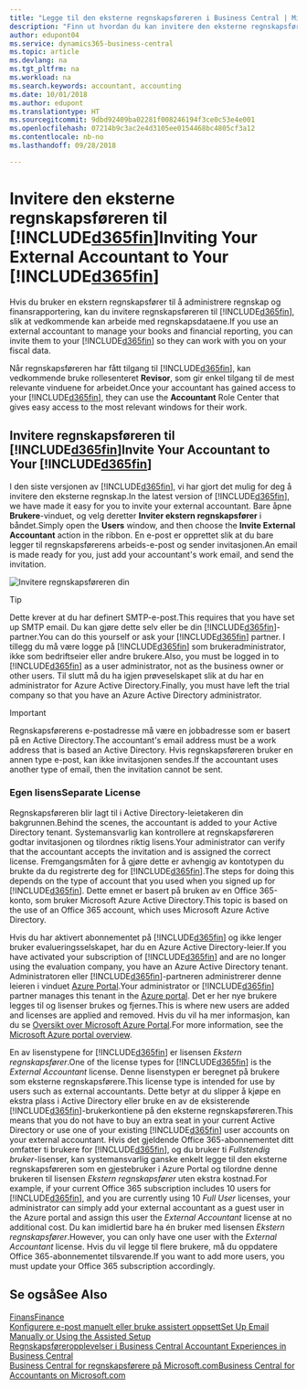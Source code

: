 ```yaml
---
title: "Legge til den eksterne regnskapsføreren i Business Central | Microsoft-dokumentasjon"
description: "Finn ut hvordan du kan invitere den eksterne regnskapsføreren til Business Central."
author: edupont04
ms.service: dynamics365-business-central
ms.topic: article
ms.devlang: na
ms.tgt_pltfrm: na
ms.workload: na
ms.search.keywords: accountant, accounting
ms.date: 10/01/2018
ms.author: edupont
ms.translationtype: HT
ms.sourcegitcommit: 9dbd92409ba02281f008246194f3ce0c53e4e001
ms.openlocfilehash: 07214b9c3ac2e4d3105ee0154468bc4805cf3a12
ms.contentlocale: nb-no
ms.lasthandoff: 09/28/2018

---
```

# <a name="inviting-your-external-accountant-to-your-included365finincludesd365finmdmd"></a><span data-ttu-id="a606e-103">Invitere den eksterne regnskapsføreren til [!INCLUDE[d365fin](includes/d365fin_md.md)]</span><span class="sxs-lookup"><span data-stu-id="a606e-103">Inviting Your External Accountant to Your [!INCLUDE[d365fin](includes/d365fin_md.md)]</span></span>
<span data-ttu-id="a606e-104">Hvis du bruker en ekstern regnskapsfører til å administrere regnskap og finansrapportering, kan du invitere regnskapsføreren til [!INCLUDE[d365fin](includes/d365fin_md.md)], slik at vedkommende kan arbeide med regnskapsdataene.</span><span class="sxs-lookup"><span data-stu-id="a606e-104">If you use an external accountant to manage your books and financial reporting, you can invite them to your [!INCLUDE[d365fin](includes/d365fin_md.md)] so they can work with you on your fiscal data.</span></span>

<span data-ttu-id="a606e-105">Når regnskapsføreren har fått tilgang til [!INCLUDE[d365fin](includes/d365fin_md.md)], kan vedkommende bruke rollesenteret **Revisor**, som gir enkel tilgang til de mest relevante vinduene for arbeidet.</span><span class="sxs-lookup"><span data-stu-id="a606e-105">Once your accountant has gained access to your [!INCLUDE[d365fin](includes/d365fin_md.md)], they can use the **Accountant** Role Center that gives easy access to the most relevant windows for their work.</span></span>  

## <a name="invite-your-accountant-to-your-included365finincludesd365finmdmd"></a><span data-ttu-id="a606e-106">Invitere regnskapsføreren til [!INCLUDE[d365fin](includes/d365fin_md.md)]</span><span class="sxs-lookup"><span data-stu-id="a606e-106">Invite Your Accountant to Your [!INCLUDE[d365fin](includes/d365fin_md.md)]</span></span>
<span data-ttu-id="a606e-107">I den siste versjonen av [!INCLUDE[d365fin](includes/d365fin_md.md)], vi har gjort det mulig for deg å invitere den eksterne regnskap.</span><span class="sxs-lookup"><span data-stu-id="a606e-107">In the latest version of [!INCLUDE[d365fin](includes/d365fin_md.md)], we have made it easy for you to invite your external accountant.</span></span> <span data-ttu-id="a606e-108">Bare åpne **Brukere**-vinduet, og velg deretter **Inviter ekstern regnskapsfører** i båndet.</span><span class="sxs-lookup"><span data-stu-id="a606e-108">Simply open the **Users** window, and then choose the **Invite External Accountant** action in the ribbon.</span></span> <span data-ttu-id="a606e-109">En e-post er opprettet slik at du bare legger til regnskapsførerens arbeids-e-post og sender invitasjonen.</span><span class="sxs-lookup"><span data-stu-id="a606e-109">An email is made ready for you, just add your accountant's work email, and send the invitation.</span></span>  

![Invitere regnskapsføreren din](./media/finance-invite-accountant/invite-accountant.png)

> [!TIP]  
>  <span data-ttu-id="a606e-111">Dette krever at du har definert SMTP-e-post.</span><span class="sxs-lookup"><span data-stu-id="a606e-111">This requires that you have set up SMTP email.</span></span> <span data-ttu-id="a606e-112">Du kan gjøre dette selv eller be din [!INCLUDE[d365fin](includes/d365fin_md.md)]-partner.</span><span class="sxs-lookup"><span data-stu-id="a606e-112">You can do this yourself or ask your [!INCLUDE[d365fin](includes/d365fin_md.md)] partner.</span></span> <span data-ttu-id="a606e-113">I tillegg du må være logge på [!INCLUDE[d365fin](includes/d365fin_md.md)] som brukeradministrator, ikke som bedriftseier eller andre brukere.</span><span class="sxs-lookup"><span data-stu-id="a606e-113">Also, you must be logged in to [!INCLUDE[d365fin](includes/d365fin_md.md)] as a user administrator, not as the business owner or other users.</span></span> <span data-ttu-id="a606e-114">Til slutt må du ha igjen prøveselskapet slik at du har en administrator for Azure Active Directory.</span><span class="sxs-lookup"><span data-stu-id="a606e-114">Finally, you must have left the trial company so that you have an Azure Active Directory administrator.</span></span>  

> [!IMPORTANT]  
>  <span data-ttu-id="a606e-115">Regnskapsførerens e-postadresse må være en jobbadresse som er basert på en Active Directory.</span><span class="sxs-lookup"><span data-stu-id="a606e-115">The accountant's email address must be a work address that is based an Active Directory.</span></span> <span data-ttu-id="a606e-116">Hvis regnskapsføreren bruker en annen type e-post, kan ikke invitasjonen sendes.</span><span class="sxs-lookup"><span data-stu-id="a606e-116">If the accountant uses another type of email, then the invitation cannot be sent.</span></span>  

### <a name="separate-license"></a><span data-ttu-id="a606e-117">Egen lisens</span><span class="sxs-lookup"><span data-stu-id="a606e-117">Separate License</span></span>
<span data-ttu-id="a606e-118">Regnskapsføreren blir lagt til i Active Directory-leietakeren din bakgrunnen.</span><span class="sxs-lookup"><span data-stu-id="a606e-118">Behind the scenes, the accountant is added to your Active Directory tenant.</span></span> <span data-ttu-id="a606e-119">Systemansvarlig kan kontrollere at regnskapsføreren godtar invitasjonen og tilordnes riktig lisens.</span><span class="sxs-lookup"><span data-stu-id="a606e-119">Your administrator can verify that the accountant accepts the invitation and is assigned the correct license.</span></span> <span data-ttu-id="a606e-120">Fremgangsmåten for å gjøre dette er avhengig av kontotypen du brukte da du registrerte deg for [!INCLUDE[d365fin](includes/d365fin_md.md)].</span><span class="sxs-lookup"><span data-stu-id="a606e-120">The steps for doing this depends on the type of account that you used when you signed up for [!INCLUDE[d365fin](includes/d365fin_md.md)].</span></span> <span data-ttu-id="a606e-121">Dette emnet er basert på bruken av en Office 365-konto, som bruker Microsoft Azure Active Directory.</span><span class="sxs-lookup"><span data-stu-id="a606e-121">This topic is based on the use of an Office 365 account, which uses Microsoft Azure Active Directory.</span></span>  

<span data-ttu-id="a606e-122">Hvis du har aktivert abonnementet på [!INCLUDE[d365fin](includes/d365fin_md.md)] og ikke lenger bruker evalueringsselskapet, har du en Azure Active Directory-leier.</span><span class="sxs-lookup"><span data-stu-id="a606e-122">If you have activated your subscription of [!INCLUDE[d365fin](includes/d365fin_md.md)] and are no longer using the evaluation company, you have an Azure Active Directory tenant.</span></span> <span data-ttu-id="a606e-123">Administratoren eller [!INCLUDE[d365fin](includes/d365fin_md.md)]-partneren administrerer denne leieren i vinduet [Azure Portal](https://portal.azure.com).</span><span class="sxs-lookup"><span data-stu-id="a606e-123">Your administrator or [!INCLUDE[d365fin](includes/d365fin_md.md)] partner manages this tenant in the [Azure portal](https://portal.azure.com).</span></span> <span data-ttu-id="a606e-124">Det er her nye brukere legges til og lisenser brukes og fjernes.</span><span class="sxs-lookup"><span data-stu-id="a606e-124">This is where new users are added and licenses are applied and removed.</span></span> <span data-ttu-id="a606e-125">Hvis du vil ha mer informasjon, kan du se [Oversikt over Microsoft Azure Portal](https://docs.microsoft.com/en-us/azure/azure-portal-overview).</span><span class="sxs-lookup"><span data-stu-id="a606e-125">For more information, see the [Microsoft Azure portal overview](https://docs.microsoft.com/en-us/azure/azure-portal-overview).</span></span>  

<span data-ttu-id="a606e-126">En av lisenstypene for [!INCLUDE[d365fin](includes/d365fin_md.md)] er lisensen *Ekstern regnskapsfører*.</span><span class="sxs-lookup"><span data-stu-id="a606e-126">One of the license types for [!INCLUDE[d365fin](includes/d365fin_md.md)] is the *External Accountant* license.</span></span> <span data-ttu-id="a606e-127">Denne lisenstypen er beregnet på brukere som eksterne regnskapsførere.</span><span class="sxs-lookup"><span data-stu-id="a606e-127">This license type is intended for use by users such as external accountants.</span></span> <span data-ttu-id="a606e-128">Dette betyr at du slipper å kjøpe en ekstra plass i Active Directory eller bruke en av de eksisterende [!INCLUDE[d365fin](includes/d365fin_md.md)]-brukerkontiene på den eksterne regnskapsføreren.</span><span class="sxs-lookup"><span data-stu-id="a606e-128">This means that you do not have to buy an extra seat in your current Active Directory or use one of your existing [!INCLUDE[d365fin](includes/d365fin_md.md)] user accounts on your external accountant.</span></span> <span data-ttu-id="a606e-129">Hvis det gjeldende Office 365-abonnementet ditt omfatter ti brukere for [!INCLUDE[d365fin](includes/d365fin_md.md)], og du bruker ti *Fullstendig bruker*-lisenser, kan systemansvarlig ganske enkelt legge til den eksterne regnskapsføreren som en gjestebruker i Azure Portal og tilordne denne brukeren til lisensen *Ekstern regnskapsfører* uten ekstra kostnad.</span><span class="sxs-lookup"><span data-stu-id="a606e-129">For example, if your current Office 365 subscription includes 10 users for [!INCLUDE[d365fin](includes/d365fin_md.md)], and you are currently using 10 *Full User* licenses, your administrator can simply add your external accountant as a guest user in the Azure portal and assign this user the *External Accountant* license at no additional cost.</span></span> <span data-ttu-id="a606e-130">Du kan imidlertid bare ha én bruker med lisensen *Ekstern regnskapsfører*.</span><span class="sxs-lookup"><span data-stu-id="a606e-130">However, you can only have one user with the *External Accountant* license.</span></span> <span data-ttu-id="a606e-131">Hvis du vil legge til flere brukere, må du oppdatere Office 365-abonnementet tilsvarende.</span><span class="sxs-lookup"><span data-stu-id="a606e-131">If you want to add more users, you must update your Office 365 subscription accordingly.</span></span>  

## <a name="see-also"></a><span data-ttu-id="a606e-132">Se også</span><span class="sxs-lookup"><span data-stu-id="a606e-132">See Also</span></span>
[<span data-ttu-id="a606e-133">Finans</span><span class="sxs-lookup"><span data-stu-id="a606e-133">Finance</span></span>](finance.md)  
[<span data-ttu-id="a606e-134">Konfigurere e-post manuelt eller bruke assistert oppsett</span><span class="sxs-lookup"><span data-stu-id="a606e-134">Set Up Email Manually or Using the Assisted Setup</span></span>](admin-how-setup-email.md)  
[<span data-ttu-id="a606e-135">Regnskapsføreropplevelser i Business Central </span><span class="sxs-lookup"><span data-stu-id="a606e-135">Accountant Experiences in Business Central </span></span>](finance-accounting.md)  
[<span data-ttu-id="a606e-136">Business Central for regnskapsførere på Microsoft.com</span><span class="sxs-lookup"><span data-stu-id="a606e-136">Business Central for Accountants on Microsoft.com</span></span>](https://www.microsoft.com/en-us/dynamics365/financial-insights-for-accountants)  

